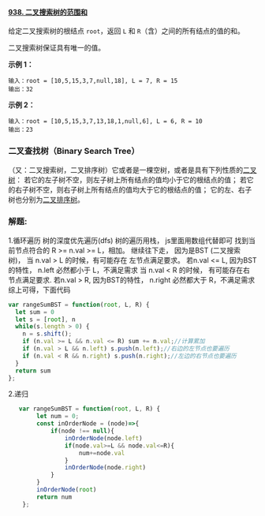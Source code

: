 #### [938. 二叉搜索树的范围和](https://leetcode-cn.com/problems/range-sum-of-bst/)

给定二叉搜索树的根结点 `root`，返回 `L` 和 `R`（含）之间的所有结点的值的和。

二叉搜索树保证具有唯一的值。

**示例 1：**

```
输入：root = [10,5,15,3,7,null,18], L = 7, R = 15
输出：32
```

**示例 2：**

```
输入：root = [10,5,15,3,7,13,18,1,null,6], L = 6, R = 10
输出：23
```



### 二叉查找树（Binary Search Tree）

（又：二叉搜索树，二叉排序树）它或者是一棵空树，或者是具有下列性质的[二叉树](https://baike.baidu.com/item/二叉树/1602879)： 若它的左子树不空，则左子树上所有结点的值均小于它的根结点的值； 若它的右子树不空，则右子树上所有结点的值均大于它的根结点的值； 它的左、右子树也分别为[二叉排序树](https://baike.baidu.com/item/二叉排序树/10905079)。 

### 解题:

1.循环遍历
树的深度优先遍历(dfs)
树的遍历用栈， js里面用数组代替即可
找到当前节点符合的 R >= n.val >= L，相加。
继续往下走， 因为是BST (二叉搜索树)，
当 n.val > L 的时候，有可能存在 左节点满足要求。 若n.val <= L, 因为BST的特性， n.left 必然都小于 L，不满足需求
当 n.val < R 的时候， 有可能存在右节点满足要求. 若n.val > R, 因为BST的特性， n.right 必然都大于 R，不满足需求
综上可得，下面代码

```js
var rangeSumBST = function(root, L, R) {
  let sum = 0
  let s = [root], n
  while(s.length > 0) {
    n = s.shift();
    if (n.val >= L && n.val <= R) sum += n.val;//计算累加
    if (n.val > L && n.left) s.push(n.left);//右边的左节点也要遍历
    if (n.val < R && n.right) s.push(n.right);//左边的右节点也要遍历
  }
  return sum
};

```



2.递归

```js
   var rangeSumBST = function(root, L, R) {
        let num = 0;
        const inOrderNode = (node)=>{
            if(node !== null){
                inOrderNode(node.left)
                if(node.val>=L && node.val<=R){
                    num+=node.val
                }
                inOrderNode(node.right)
            }
        }
        inOrderNode(root)
        return num
    };
```






<!-- let b = {
  value:14,
  left:null,
  right:null
};

let c = {
  value:13,
  left:null,
  right:null
};

let a =  {
  value:12,
  left:b,
  right:c
}; -->